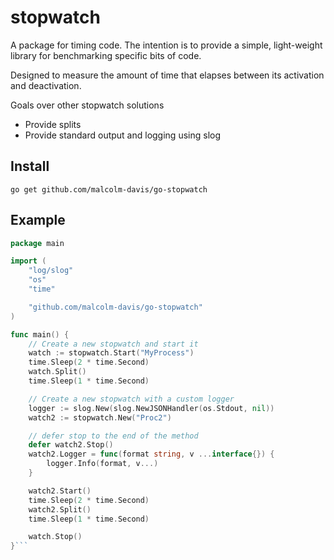 # stopwatch

A  package for timing code. The intention is to provide a simple,
light-weight library for benchmarking specific bits of code.

Designed to measure the amount of time that elapses between its activation and deactivation.

Goals over other stopwatch solutions
* Provide splits
* Provide standard output and logging using slog

## Install
```
go get github.com/malcolm-davis/go-stopwatch
```

## Example

```go
package main

import (
    "log/slog"
    "os"
    "time"

    "github.com/malcolm-davis/go-stopwatch"
)

func main() {
    // Create a new stopwatch and start it
    watch := stopwatch.Start("MyProcess")
    time.Sleep(2 * time.Second)
    watch.Split()
    time.Sleep(1 * time.Second)

    // Create a new stopwatch with a custom logger
    logger := slog.New(slog.NewJSONHandler(os.Stdout, nil))
    watch2 := stopwatch.New("Proc2")

    // defer stop to the end of the method
    defer watch2.Stop()
    watch2.Logger = func(format string, v ...interface{}) {
        logger.Info(format, v...)
    }

    watch2.Start()
    time.Sleep(2 * time.Second)
    watch2.Split()
    time.Sleep(1 * time.Second)

    watch.Stop()
}```

